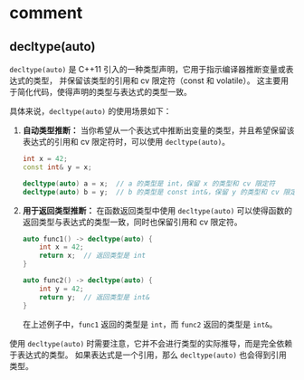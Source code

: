 # comment

## decltype(auto)

`decltype(auto)` 是 C++11 引入的一种类型声明，它用于指示编译器推断变量或表达式的类型，
并保留该类型的引用和 cv 限定符（const 和 volatile）。
这主要用于简化代码，使得声明的类型与表达式的类型一致。

具体来说，`decltype(auto)` 的使用场景如下：

1. **自动类型推断：** 当你希望从一个表达式中推断出变量的类型，并且希望保留该表达式的引用和 cv 限定符时，可以使用 `decltype(auto)`。

   ```cpp
   int x = 42;
   const int& y = x;

   decltype(auto) a = x;  // a 的类型是 int，保留 x 的类型和 cv 限定符
   decltype(auto) b = y;  // b 的类型是 const int&，保留 y 的类型和 cv 限定符
   ```

2. **用于返回类型推断：** 在函数返回类型中使用 `decltype(auto)` 可以使得函数的返回类型与表达式的类型一致，同时也保留引用和 cv 限定符。

   ```cpp
   auto func1() -> decltype(auto) {
       int x = 42;
       return x;  // 返回类型是 int
   }

   auto func2() -> decltype(auto) {
       int y = 42;
       return y;  // 返回类型是 int&
   }
   ```

   在上述例子中，`func1` 返回的类型是 `int`，而 `func2` 返回的类型是 `int&`。

使用 `decltype(auto)` 时需要注意，它并不会进行类型的实际推导，而是完全依赖于表达式的类型。
如果表达式是一个引用，那么 `decltype(auto)` 也会得到引用类型。
